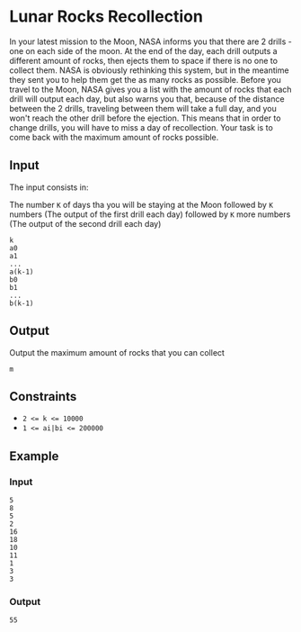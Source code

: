 # Lunar Rocks Recollection 
In your latest mission to the Moon, NASA informs you that there are 2 drills - one on each side of the moon. At the end of the day, each drill outputs a different amount of rocks, then ejects them to space if there is no one to collect them. NASA is obviously rethinking this system, but in the meantime they sent you to help them get the as many rocks as possible. Before you travel to the Moon, NASA  gives you a list with the amount of rocks that each drill will output each day, but also warns you that, because of the distance between the 2 drills, traveling between them will take a full day, and you won't reach the other drill before the ejection. This means that in order to change drills, you will have to miss a day of recollection. Your task is to come back with the maximum amount of rocks possible.

## Input
The input consists in:

The number `K` of days tha you will be staying at the Moon followed by `K` numbers (The output of the first drill each day) followed by `K` more numbers (The output of the second drill each day)

```
k
a0 
a1 
... 
a(k-1)
b0 
b1 
... 
b(k-1)
```



## Output
Output the maximum amount of rocks that you can collect


```
m
```


## Constraints

* `2 <= k <= 10000`
* `1 <= ai|bi <= 200000`


## Example

### Input

```
5
8
5
2
16
18
10
11
1
3
3
```

### Output

```
55
```
